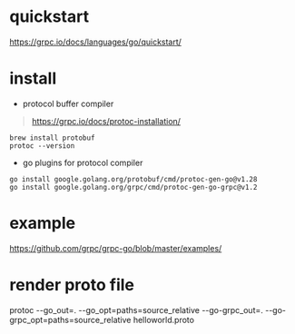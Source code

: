 # quickstart

https://grpc.io/docs/languages/go/quickstart/

# install

- protocol buffer compiler
> https://grpc.io/docs/protoc-installation/
```
brew install protobuf
protoc --version
```
- go plugins for protocol compiler
```
go install google.golang.org/protobuf/cmd/protoc-gen-go@v1.28
go install google.golang.org/grpc/cmd/protoc-gen-go-grpc@v1.2
```

# example
https://github.com/grpc/grpc-go/blob/master/examples/

# render proto file
protoc --go_out=. --go_opt=paths=source_relative --go-grpc_out=. --go-grpc_opt=paths=source_relative  helloworld.proto